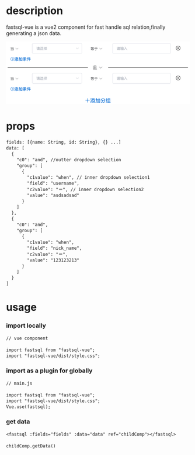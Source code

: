 # description

fastsql-vue is a vue2 component for fast handle sql relation,finally generating a json data.

![this is a demonstrate image](https://github.com/johnlin0207/npmpackages/blob/main/fastsql/public/demo.png?raw=true "fastsql-vue")

# props

    fields: [{name: String, id: String}, {} ...]
    data: [
      {
        "c0": "and", //outter dropdown selection
        "group": [
          {
            "c1value": "when", // inner dropdown selection1
            "field": "username",
            "c2value": "＝", // inner dropdown selection2
            "value": "asdsadsad"
          }
        ]
      },
      {
        "c0": "and",
        "group": [
          {
            "c1value": "when",
            "field": "nick_name",
            "c2value": "＝",
            "value": "123123213"
          }
        ]
      }
    ]

# usage
### import locally
    // vue component
    
    import fastsql from "fastsql-vue";
    import "fastsql-vue/dist/style.css";
    
### import as a plugin for globally
    // main.js
    
    import fastsql from "fastsql-vue";
    import "fastsql-vue/dist/style.css";
    Vue.use(fastsql);

### get data
    <fastsql :fields="fields" :data="data" ref="childComp"></fastsql>
    
    childComp.getData()
